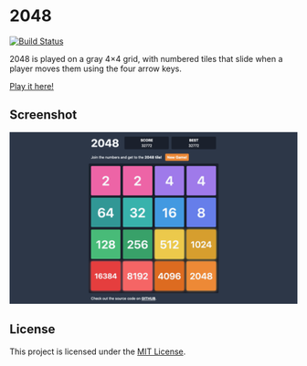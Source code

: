 # 2048

[![Build Status](https://travis-ci.org/Robert-96/2048.svg?branch=master)](https://travis-ci.org/Robert-96/2048)

2048 is played on a gray 4×4 grid, with numbered tiles that slide when a player moves them using the four arrow keys.

[Play it here!](https://robert-96.github.io/2048)

## Screenshot

![Screenshot](./src/public/screenshot.png)

## License

This project is licensed under the [MIT License](./LICENSE).
